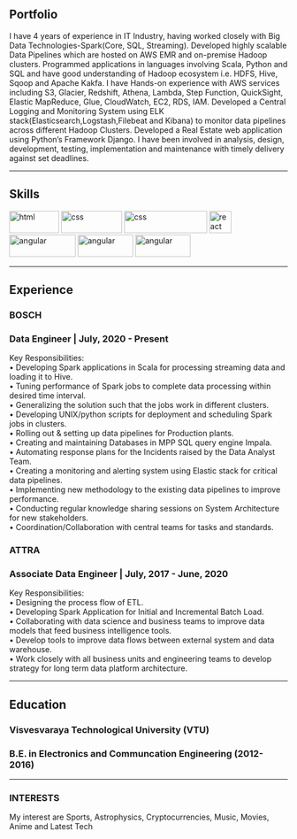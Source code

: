 ## Portfolio

I have 4 years of experience in IT Industry, having worked closely with Big Data Technologies-Spark(Core, SQL, Streaming). Developed highly scalable Data Pipelines which are hosted on AWS EMR and on-premise Hadoop clusters. Programmed applications in languages involving Scala, Python and SQL and have good understanding of Hadoop ecosystem i.e. HDFS, Hive, Sqoop and Apache Kakfa. I have Hands-on experience with AWS services including S3, Glacier, Redshift, Athena, Lambda, Step Function, QuickSight, Elastic MapReduce, Glue, CloudWatch, EC2, RDS, IAM. Developed a Central Logging and Monitoring System using ELK stack(Elasticsearch,Logstash,Filebeat and Kibana) to monitor data pipelines across different Hadoop Clusters. Developed a Real Estate web application using Python’s Framework Django. I have been involved in analysis, design, development, testing, implementation and maintenance with timely delivery against set deadlines.

---

## Skills

<p align='left'>
  <img src="https://upload.wikimedia.org/wikipedia/commons/e/ea/Spark-logo-192x100px.png" alt="html" width="90" height="40">
  <img src='https://upload.wikimedia.org/wikipedia/commons/8/85/Scala_logo.png' alt="css" width="110" height="40">
  <img src='https://upload.wikimedia.org/wikipedia/commons/f/f8/Python_logo_and_wordmark.svg' alt="css" width="150" height="40">
   <img src="https://upload.wikimedia.org/wikipedia/commons/8/87/Sql_data_base_with_logo.png" alt="react" width="auto" height="40"/>
   <img src="https://upload.wikimedia.org/wikipedia/commons/f/f4/Elasticsearch_logo.svg" alt="angular" width="120" height="40"/>
   <img src="https://upload.wikimedia.org/wikipedia/commons/9/93/Amazon_Web_Services_Logo.svg" alt="angular" width="100" height="40"/>
   <img src="https://upload.wikimedia.org/wikipedia/commons/a/a8/Microsoft_Azure_Logo.svg" alt="angular" width="100" height="40"/>
</p>

---

## Experience

### **BOSCH**
### Data Engineer | July, 2020 - Present

Key Responsibilities:<br>
• Developing Spark applications in Scala for processing streaming data and loading it to Hive.<br>
• Tuning performance of Spark jobs to complete data processing within desired time interval.<br>
• Generalizing the solution such that the jobs work in different clusters.<br>
• Developing UNIX/python scripts for deployment and scheduling Spark jobs in clusters.<br>
• Rolling out & setting up data pipelines for Production plants.<br>
• Creating and maintaining Databases in MPP SQL query engine Impala.<br>
• Automating response plans for the Incidents raised by the Data Analyst Team.<br>
• Creating a monitoring and alerting system using Elastic stack for critical data pipelines.<br>
• Implementing new methodology to the existing data pipelines to improve performance.<br>
• Conducting regular knowledge sharing sessions on System Architecture for new stakeholders.<br>
• Coordination/Collaboration with central teams for tasks and standards.<br>


### **ATTRA**
### Associate Data Engineer | July, 2017 - June, 2020

Key Responsibilities:<br>
• Designing the process flow of ETL.<br>
• Developing Spark Application for Initial and Incremental Batch Load.<br>
• Collaborating with data science and business teams to improve data models that feed business intelligence tools.<br>
• Develop tools to improve data flows between external system and data warehouse.<br>
• Work closely with all business units and engineering teams to develop strategy for long term data platform architecture.<br>

---

## Education

### **Visvesvaraya Technological University (VTU)**
### B.E. in Electronics and Communcation Engineering (2012- 2016)


---

### INTERESTS

My interest are Sports, Astrophysics, Cryptocurrencies, Music, Movies, Anime and Latest Tech
